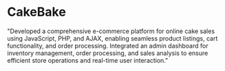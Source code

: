# CakeBake
"Developed a comprehensive e-commerce platform for online cake sales using JavaScript, PHP, and AJAX, enabling seamless product listings, cart functionality, and order processing. Integrated an admin dashboard for inventory management, order processing, and sales analysis to ensure efficient store operations and real-time user interaction."
